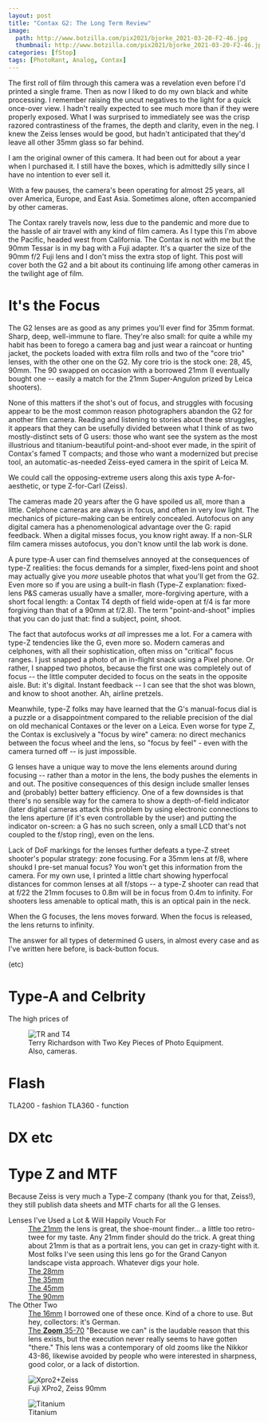 ```yaml
---
layout: post
title: "Contax G2: The Long Term Review"
image:
  path: http://www.botzilla.com/pix2021/bjorke_2021-03-20-F2-46.jpg
  thumbnail: http://www.botzilla.com/pix2021/bjorke_2021-03-20-F2-46.jpg
categories: [fStop]
tags: [PhotoRant, Analog, Contax]
---
```


The first roll of film through this camera was a revelation even before I'd printed a single frame. Then as now I liked to do my own black and white processing. I remember raising the uncut negatives to the light for a quick once-over view. I hadn't really expected to see much more than if they were properly exposed. What I was surprised to immediately see was the crisp razored contrastiness of the frames, the depth and clarity, even in the neg. I knew the Zeiss lenses would be good, but hadn't anticipated that they'd leave all other 35mm glass so far behind.

I am the original owner of this camera. It had been out for about a year when I purchased it. I still have the boxes, which is admittedly silly since I have no intention to ever sell it.

With a few pauses, the camera's been operating for almost 25 years, all over America, Europe, and East Asia. Sometimes alone, often accompanied by other cameras.

The Contax rarely travels now, less due to the pandemic and more due to the hassle of air travel with any kind of film camera. As I type this I'm above the Pacific, headed west from California. The Contax is not with me but the 90mm Tessar is in my bag with a Fuji adapter. It's a quarter the size of the 90mm f/2 Fuji lens and I don't miss the extra stop of light. This post will cover both the G2 and a bit about its continuing life among other cameras in the twilight age of film.

<!--more-->

# It's the Focus

The G2 lenses are as good as any primes you'll ever find for 35mm format. Sharp, deep, well-immune to flare. They're also small: for quite a while my habit has been to forego a camera bag and just wear a raincoat or hunting jacket, the pockets loaded with extra film rolls and two of the "core trio" lenses, with the other one on the G2. My core trio is the stock one: 28, 45, 90mm. The 90 swapped on occasion with a borrowed 21mm (I eventually bought one -- easily a match for the 21mm Super-Angulon prized by Leica shooters).

None of this matters if the shot's out of focus, and struggles with focusing appear to be the most common reason photographers abandon the G2 for another film camera. Reading and listening to stories about these struggles, it appears that they can be usefully divided between what I think of as two mostly-distinct sets of G users: those who want see the system as the most illustrious and titanium-beautiful point-and-shoot ever made, in the spirit of Contax's famed T compacts; and those who want a modernized but precise tool, an automatic-as-needed Zeiss-eyed camera in the spirit of Leica M.

We could call the opposing-extreme users along this axis type A-for-aesthetic, or type Z-for-Carl (Zeiss). 

The cameras made 20 years after the G have spoiled us all, more than a little. Celphone cameras are always in focus, and often in very low light. The mechanics of picture-making can be entirely concealed. Autofocus on any digital camera has a phenomenological advantage over the G: rapid feedback. When a digital misses focus, you know right away. If a non-SLR film camera misses autofocus, you don't know until the lab work is done.

A pure type-A user can find themselves annoyed at the consequences of type-Z realities: the focus demands for a simpler, fixed-lens point and shoot may actually give you _more_ useable photos that what you'll get from the G2. Even more so if you are using a built-in flash (Type-Z explanation: fixed-lens P&S cameras usually have a smaller, more-forgiving aperture, with a short focal length: a Contax T4 depth of field wide-open at f/4 is far more forgiving than that of a 90mm at f/2.8). The term "point-and-shoot" implies that you can do just that: find a subject, point, shoot. 

The fact that autofocus works _at all_ impresses me a lot. For a camera with type-Z tendencies like the G, even more so. Modern cameras and celphones, with all their sophistication, often miss on "critical" focus ranges. I just snapped a photo of an in-flight snack using a Pixel phone. Or rather, I snapped two photos, because the first one was completely out of focus -- the little computer decided to focus on the seats in the opposite aisle. But: it's digital. Instant feedback -- I can see that the shot was blown, and know to shoot another. Ah, airline pretzels.

Meanwhile, type-Z folks may have learned that the G's manual-focus dial is a puzzle or a disappointment compared to the reliable precision of the dial on old mechanical Contaxes or the lever on a Leica. Even worse for type Z, the Contax is exclusively a "focus by wire" camera: no direct mechanics between the focus wheel and the lens, so "focus by feel" - even with the camera turned off -- is just impossible.

G lenses have a unique way to move the lens elements around during focusing -- rather than a motor in the lens, the body pushes the elements in and out. The positive consequences of this design include smaller lenses and (probably) better battery efficiency. One of a few downsides is that there's no sensible way for the camera to show a depth-of-field indicator (later digital cameras attack this problem by using electronic connections to the lens aperture (if it's even controllable by the user) and putting the indicator on-screen: a G has no such screen, only a small LCD that's not coupled to the f/stop ring), even on the lens.

Lack of DoF markings for the lenses further defeats a type-Z street shooter's popular strategy: zone focusing. For a 35mm lens at f/8, where shoukd I pre-set manual focus? You won't get this information from the camera. For my own use, I printed a little chart showing hyperfocal distances for common lenses at all f/stops -- a type-Z shooter can read that at f/22 the 21mm focuses to 0.8m will be in focus from 0.4m to infinity. For shooters less amenable to optical math, this is an optical pain in the neck.

When the G focuses, the lens moves forward. When the focus is released, the lens returns to infinity. 

The answer for all types of determined G users, in almost every case and as I've written here before, is back-button focus.

(etc)

# Type-A and Celbrity

The high prices of

<figure class="align-center">
<img alt="TR and T4" src="http://botzilla.com/pix2021/yashica-terry-richardson.jpg">
<figcaption>Terry Richardson with Two Key Pieces of Photo Equipment.<br>Also, cameras.</figcaption>
</figure>

# Flash

TLA200 - fashion
TLA360 - function

# DX etc

# Type Z and MTF

Because Zeiss is very much a Type-Z company (thank you for that, Zeiss!), they still publish data sheets and MTF charts for all the G lenses. 

<dl>
<dt>Lenses I've Used a Lot &amp; Will Happily Vouch For</dt>
<dd><a href="https://www.zeiss.com/content/dam/consumer-products/downloads/historical-products/photography/contax-g/en/datasheet-zeiss-biogon-2821-en.pdf">The 21mm</a> the lens is great, the shoe-mount finder... a little too retro-twee for my taste. Any 21mm finder should do the trick. A great thing about 21mm is that as a portrait lens, you can get in crazy-tight with it. Most folks I've seen using this lens go for the Grand Canyon landscape vista approach. Whatever digs your hole.</dd>
<dd><a href="https://www.zeiss.com/content/dam/consumer-products/downloads/historical-products/photography/contax-g/en/datasheet-zeiss-biogon-2828-en.pdf">The 28mm</a></dd>
<dd><a href="https://www.zeiss.com/content/dam/consumer-products/downloads/historical-products/photography/contax-g/en/datasheet-zeiss-planar-235-en.pdf">The 35mm</a></dd>
<dd><a href="https://www.zeiss.com/content/dam/consumer-products/downloads/historical-products/photography/contax-g/en/datasheet-zeiss-planar-245-en.pdf">The 45mm</a></dd>
<dd><a href="https://www.zeiss.com/content/dam/consumer-products/downloads/historical-products/photography/contax-g/en/datasheet-zeiss-sonnar-2890-en.pdf">The 90mm</a></dd>
<dt>The Other Two</dt>
<dd><a href="https://www.zeiss.com/content/dam/consumer-products/downloads/historical-products/photography/contax-g/en/datasheet-zeiss-hologon-816-en.pdf">The 16mm</a> I borrowed one of these once. Kind of a chore to use. But hey, collectors: it's German.</dd>
<dd><a href="https://www.zeiss.com/content/dam/consumer-products/downloads/historical-products/photography/contax-g/en/datasheet-zeiss-vario-sonnar-35563570-en.pdf">The <b>Zoom</b> 35-70</a> "Because we can" is the laudable reason that this lens exists, but the execution never really seems to have gotten "there." This lens was a contemporary of old zooms like the Nikkor 43-86, likewise avoided by people who were interested in sharpness, good color, or a lack of distortion.</dd>
</dl>


<figure class="align-center">
<img alt="Xpro2+Zeiss" src="http://botzilla.com/pix2021/bjorke_FujiZeiss.jpg">
<figcaption>Fuji XPro2, Zeiss 90mm</figcaption>
</figure>

<figure class="align-center">
<img alt="Titanium" src="http://botzilla.com/pix2021/bjorke_2021-03-20-F2-40.jpg">
<figcaption>Titanium</figcaption>
</figure>

